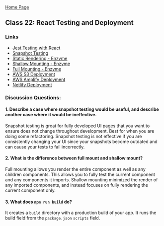 [Home Page](https://sueduclos.github.io/reading-notes/)

## Class 22: React Testing and Deployment

### Links

- [Jest Testing with React](https://create-react-app.dev/docs/running-tests/) 
- [Snapshot Testing](https://jestjs.io/docs/en/snapshot-testing) 
- [Static Rendering - Enzyme](https://airbnb.io/enzyme/docs/api/shallow.html) 
- [Shallow Mounting - Enzyme](https://airbnb.io/enzyme/docs/api/render.html) 
- [Full Mounting - Enzyme](https://airbnb.io/enzyme/docs/api/mount.html) 
- [AWS S3 Deployment](https://www.youtube.com/watch?v=Kay-UvVCNFs) 
- [AWS Amplify Deployment](https://www.youtube.com/watch?v=DHLZAzdT44Y) 
- [Netlify Deployment](https://www.youtube.com/watch?v=sGBdp9r2GSg) 
                                              


### Discussion Questions:

#### 1. Describe a case where snapshot testing would be useful, and describe another case where it would be ineffective.
Snapshot testing is great for fully developed UI pages that you want to ensure does not change throughout development. Best for when you are doing some refactoring. Snapshot testing is not effective if you are consistently changing your UI since your snapshots become outdated and can cause your tests to fail incorrectly.

#### 2. What is the difference between full mount and shallow mount? 
Full mounting allows you render the entire component as well as any children components. This allows you to fully test the current component and any components it imports. Shallow mounting minimized the render of any imported components, and instead focuses on fully rendering the current component only.


#### 3. What does `npm run build` do? 
It creates a `build` directory with a production build of your app. It runs the build field from the `package.json` `scripts` field.
